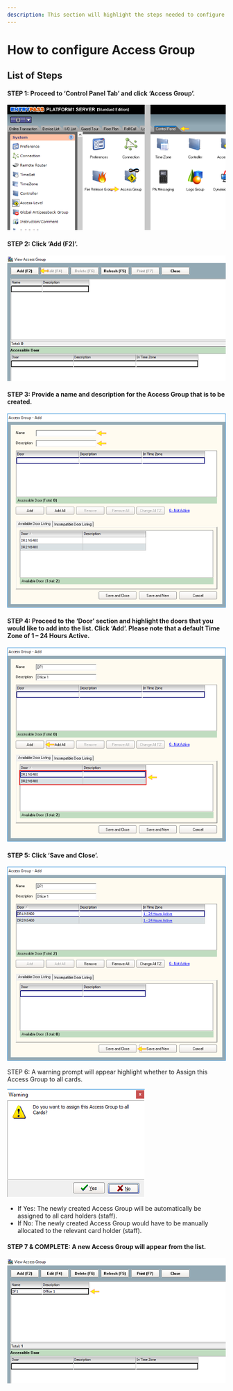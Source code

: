 ```yaml
---
description: This section will highlight the steps needed to configure Access Group
---
```


# How to configure Access Group

## List of Steps

#### STEP 1: Proceed to ‘Control Panel Tab’ and click ‘Access Group’.

![](../.gitbook/assets/untitled1%20%287%29.png)



#### STEP 2: Click ‘Add \(F2\)’.

![](../.gitbook/assets/untitled2%20%287%29.png)



#### STEP 3: Provide a name and description for the Access Group that is to be created.

![](../.gitbook/assets/untitled3a%20%282%29.png)



#### STEP 4: Proceed to the ‘Door’ section and highlight the doors that you would like to add into the list. Click ‘Add’. Please note that a default Time Zone of 1 – 24 Hours Active.

![](../.gitbook/assets/untitled4a%20%282%29.png)



#### STEP 5: Click ‘Save and Close’.

![](../.gitbook/assets/untitled5%20%283%29.png)



STEP 6: A warning prompt will appear highlight whether to Assign this Access Group to all cards. 

![](../.gitbook/assets/untitled6%20%281%29.png)

* If Yes: The newly created Access Group will be automatically be assigned to all card holders \(staff\).
* If No: The newly created Access Group would have to be manually allocated to the relevant card holder \(staff\). 



#### STEP 7 & COMPLETE: A new Access Group will appear from the list.

![](../.gitbook/assets/untitled7%20%281%29.png)

